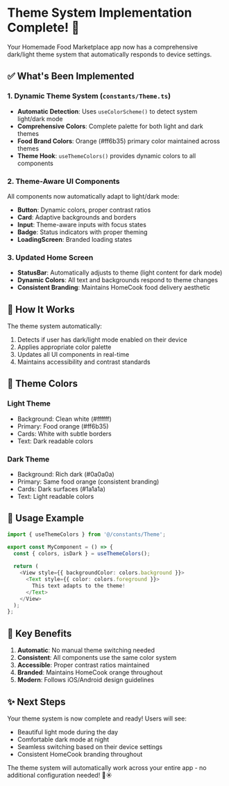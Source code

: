 # Theme System Implementation Complete! 🎉

Your Homemade Food Marketplace app now has a comprehensive dark/light theme system that automatically responds to device settings.

## ✅ What's Been Implemented

### 1. Dynamic Theme System (`constants/Theme.ts`)
- **Automatic Detection**: Uses `useColorScheme()` to detect system light/dark mode
- **Comprehensive Colors**: Complete palette for both light and dark themes
- **Food Brand Colors**: Orange (#ff6b35) primary color maintained across themes
- **Theme Hook**: `useThemeColors()` provides dynamic colors to all components

### 2. Theme-Aware UI Components
All components now automatically adapt to light/dark mode:

- **Button**: Dynamic colors, proper contrast ratios
- **Card**: Adaptive backgrounds and borders
- **Input**: Theme-aware inputs with focus states
- **Badge**: Status indicators with proper theming
- **LoadingScreen**: Branded loading states

### 3. Updated Home Screen
- **StatusBar**: Automatically adjusts to theme (light content for dark mode)
- **Dynamic Colors**: All text and backgrounds respond to theme changes
- **Consistent Branding**: Maintains HomeCook food delivery aesthetic

## 🚀 How It Works

The theme system automatically:
1. Detects if user has dark/light mode enabled on their device
2. Applies appropriate color palette
3. Updates all UI components in real-time
4. Maintains accessibility and contrast standards

## 🎨 Theme Colors

### Light Theme
- Background: Clean white (#ffffff)
- Primary: Food orange (#ff6b35)
- Cards: White with subtle borders
- Text: Dark readable colors

### Dark Theme
- Background: Rich dark (#0a0a0a)
- Primary: Same food orange (consistent branding)
- Cards: Dark surfaces (#1a1a1a)
- Text: Light readable colors

## 📱 Usage Example

```typescript
import { useThemeColors } from '@/constants/Theme';

export const MyComponent = () => {
  const { colors, isDark } = useThemeColors();
  
  return (
    <View style={{ backgroundColor: colors.background }}>
      <Text style={{ color: colors.foreground }}>
        This text adapts to the theme!
      </Text>
    </View>
  );
};
```

## 🔧 Key Benefits

1. **Automatic**: No manual theme switching needed
2. **Consistent**: All components use the same color system  
3. **Accessible**: Proper contrast ratios maintained
4. **Branded**: Maintains HomeCook orange throughout
5. **Modern**: Follows iOS/Android design guidelines

## ✨ Next Steps

Your theme system is now complete and ready! Users will see:
- Beautiful light mode during the day
- Comfortable dark mode at night
- Seamless switching based on their device settings
- Consistent HomeCook branding throughout

The theme system will automatically work across your entire app - no additional configuration needed! 🌙☀️
